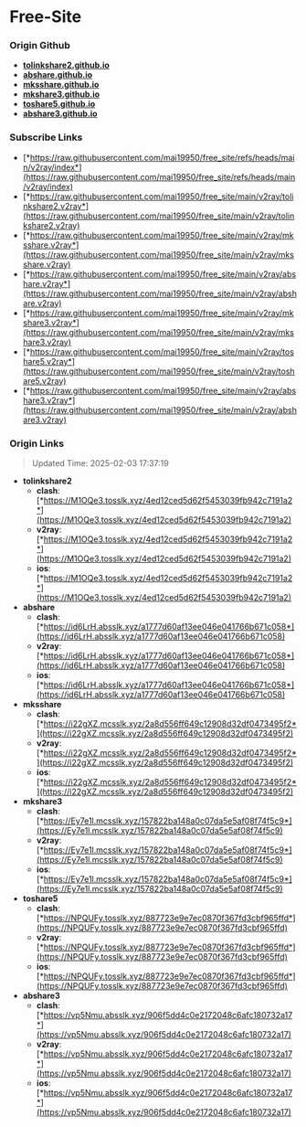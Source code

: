 # Free-Site

### Origin Github

- [**tolinkshare2.github.io**](https://github.com/tolinkshare2/tolinkshare2.github.io)
- [**abshare.github.io**](https://github.com/abshare/abshare.github.io)
- [**mksshare.github.io**](https://github.com/mksshare/mksshare.github.io)
- [**mkshare3.github.io**](https://github.com/mkshare3/mkshare3.github.io)
- [**toshare5.github.io**](https://github.com/toshare5/toshare5.github.io)
- [**abshare3.github.io**](https://github.com/abshare3/abshare3.github.io)

### Subscribe Links

- [*https://raw.githubusercontent.com/mai19950/free_site/refs/heads/main/v2ray/index*](https://raw.githubusercontent.com/mai19950/free_site/refs/heads/main/v2ray/index)
- [*https://raw.githubusercontent.com/mai19950/free_site/main/v2ray/tolinkshare2.v2ray*](https://raw.githubusercontent.com/mai19950/free_site/main/v2ray/tolinkshare2.v2ray)
- [*https://raw.githubusercontent.com/mai19950/free_site/main/v2ray/mksshare.v2ray*](https://raw.githubusercontent.com/mai19950/free_site/main/v2ray/mksshare.v2ray)
- [*https://raw.githubusercontent.com/mai19950/free_site/main/v2ray/abshare.v2ray*](https://raw.githubusercontent.com/mai19950/free_site/main/v2ray/abshare.v2ray)
- [*https://raw.githubusercontent.com/mai19950/free_site/main/v2ray/mkshare3.v2ray*](https://raw.githubusercontent.com/mai19950/free_site/main/v2ray/mkshare3.v2ray)
- [*https://raw.githubusercontent.com/mai19950/free_site/main/v2ray/toshare5.v2ray*](https://raw.githubusercontent.com/mai19950/free_site/main/v2ray/toshare5.v2ray)
- [*https://raw.githubusercontent.com/mai19950/free_site/main/v2ray/abshare3.v2ray*](https://raw.githubusercontent.com/mai19950/free_site/main/v2ray/abshare3.v2ray)

### Origin Links

> Updated Time: 2025-02-03 17:37:19

- **tolinkshare2**
  - **clash**: [*https://M1OQe3.tosslk.xyz/4ed12ced5d62f5453039fb942c7191a2*](https://M1OQe3.tosslk.xyz/4ed12ced5d62f5453039fb942c7191a2)
  - **v2ray**: [*https://M1OQe3.tosslk.xyz/4ed12ced5d62f5453039fb942c7191a2*](https://M1OQe3.tosslk.xyz/4ed12ced5d62f5453039fb942c7191a2)
  - **ios**: [*https://M1OQe3.tosslk.xyz/4ed12ced5d62f5453039fb942c7191a2*](https://M1OQe3.tosslk.xyz/4ed12ced5d62f5453039fb942c7191a2)
- **abshare**
  - **clash**: [*https://id6LrH.absslk.xyz/a1777d60af13ee046e041766b671c058*](https://id6LrH.absslk.xyz/a1777d60af13ee046e041766b671c058)
  - **v2ray**: [*https://id6LrH.absslk.xyz/a1777d60af13ee046e041766b671c058*](https://id6LrH.absslk.xyz/a1777d60af13ee046e041766b671c058)
  - **ios**: [*https://id6LrH.absslk.xyz/a1777d60af13ee046e041766b671c058*](https://id6LrH.absslk.xyz/a1777d60af13ee046e041766b671c058)
- **mksshare**
  - **clash**: [*https://i22gXZ.mcsslk.xyz/2a8d556ff649c12908d32df0473495f2*](https://i22gXZ.mcsslk.xyz/2a8d556ff649c12908d32df0473495f2)
  - **v2ray**: [*https://i22gXZ.mcsslk.xyz/2a8d556ff649c12908d32df0473495f2*](https://i22gXZ.mcsslk.xyz/2a8d556ff649c12908d32df0473495f2)
  - **ios**: [*https://i22gXZ.mcsslk.xyz/2a8d556ff649c12908d32df0473495f2*](https://i22gXZ.mcsslk.xyz/2a8d556ff649c12908d32df0473495f2)
- **mkshare3**
  - **clash**: [*https://Ey7e1l.mcsslk.xyz/157822ba148a0c07da5e5af08f74f5c9*](https://Ey7e1l.mcsslk.xyz/157822ba148a0c07da5e5af08f74f5c9)
  - **v2ray**: [*https://Ey7e1l.mcsslk.xyz/157822ba148a0c07da5e5af08f74f5c9*](https://Ey7e1l.mcsslk.xyz/157822ba148a0c07da5e5af08f74f5c9)
  - **ios**: [*https://Ey7e1l.mcsslk.xyz/157822ba148a0c07da5e5af08f74f5c9*](https://Ey7e1l.mcsslk.xyz/157822ba148a0c07da5e5af08f74f5c9)
- **toshare5**
  - **clash**: [*https://NPQUFy.tosslk.xyz/887723e9e7ec0870f367fd3cbf965ffd*](https://NPQUFy.tosslk.xyz/887723e9e7ec0870f367fd3cbf965ffd)
  - **v2ray**: [*https://NPQUFy.tosslk.xyz/887723e9e7ec0870f367fd3cbf965ffd*](https://NPQUFy.tosslk.xyz/887723e9e7ec0870f367fd3cbf965ffd)
  - **ios**: [*https://NPQUFy.tosslk.xyz/887723e9e7ec0870f367fd3cbf965ffd*](https://NPQUFy.tosslk.xyz/887723e9e7ec0870f367fd3cbf965ffd)
- **abshare3**
  - **clash**: [*https://vp5Nmu.absslk.xyz/906f5dd4c0e2172048c6afc180732a17*](https://vp5Nmu.absslk.xyz/906f5dd4c0e2172048c6afc180732a17)
  - **v2ray**: [*https://vp5Nmu.absslk.xyz/906f5dd4c0e2172048c6afc180732a17*](https://vp5Nmu.absslk.xyz/906f5dd4c0e2172048c6afc180732a17)
  - **ios**: [*https://vp5Nmu.absslk.xyz/906f5dd4c0e2172048c6afc180732a17*](https://vp5Nmu.absslk.xyz/906f5dd4c0e2172048c6afc180732a17)
